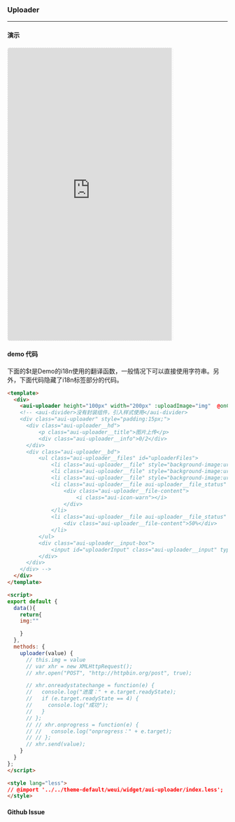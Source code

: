 <!-- ---
nav: zh-CN
--- -->


### Uploader

---

#### 演示

 <div style="width:377px;height:667px;display:inline-block;border:1px dashed #ececec;border-radius:5px;overflow:hidden;">
   <iframe src="https://afexteam.github.io/aui-m-demo/#/component/uploader" width="375" height="667" border="0" frameborder="0"></iframe>
 </div>

#### demo 代码

<p class="tip">下面的$t是Demo的i18n使用的翻译函数，一般情况下可以直接使用字符串。另外，下面代码隐藏了i18n标签部分的代码。</p>

``` html
<template>
  <div>
    <aui-uploader height="100px" width="200px" :uploadImage="img"  @onChange="uploader"></aui-uploader>
    <!-- <aui-divider>没有封装组件，引入样式使用</aui-divider>
    <div class="aui-uploader" style="padding:15px;">
      <div class="aui-uploader__hd">
          <p class="aui-uploader__title">图片上传</p>
          <div class="aui-uploader__info">0/2</div>
      </div>
      <div class="aui-uploader__bd">
          <ul class="aui-uploader__files" id="uploaderFiles">
              <li class="aui-uploader__file" style="background-image:url(https://static.vux.li/uploader_bg.png)"></li>
              <li class="aui-uploader__file" style="background-image:url(https://static.vux.li/uploader_bg.png)"></li>
              <li class="aui-uploader__file" style="background-image:url(https://static.vux.li/uploader_bg.png)"></li>
              <li class="aui-uploader__file aui-uploader__file_status" style="background-image:url(https://static.vux.li/uploader_bg.png)">
                  <div class="aui-uploader__file-content">
                      <i class="aui-icon-warn"></i>
                  </div>
              </li>
              <li class="aui-uploader__file aui-uploader__file_status" style="background-image:url(https://static.vux.li/uploader_bg.png)">
                  <div class="aui-uploader__file-content">50%</div>
              </li>
          </ul>
          <div class="aui-uploader__input-box">
              <input id="uploaderInput" class="aui-uploader__input" type="file" accept="image/*" multiple />
          </div>
      </div>
    </div> -->
  </div>
</template>

<script>
export default {
  data(){
    return{
    img:""

    }
  },
  methods: {
    uploader(value) {
      // this.img = value
      // var xhr = new XMLHttpRequest();
      // xhr.open("POST", "http://httpbin.org/post", true);

      // xhr.onreadystatechange = function(e) {
      //   console.log("进度：" + e.target.readyState);
      //   if (e.target.readyState == 4) {
      //     console.log("成功");
      //   }
      // };
      // // xhr.onprogress = function(e) {
      // //   console.log("onprogress：" + e.target);
      // // };
      // xhr.send(value);
    }
  }
};
</script>

<style lang="less">
// @import '../../theme-default/weui/widget/aui-uploader/index.less';
</style>

```


#### Github Issue